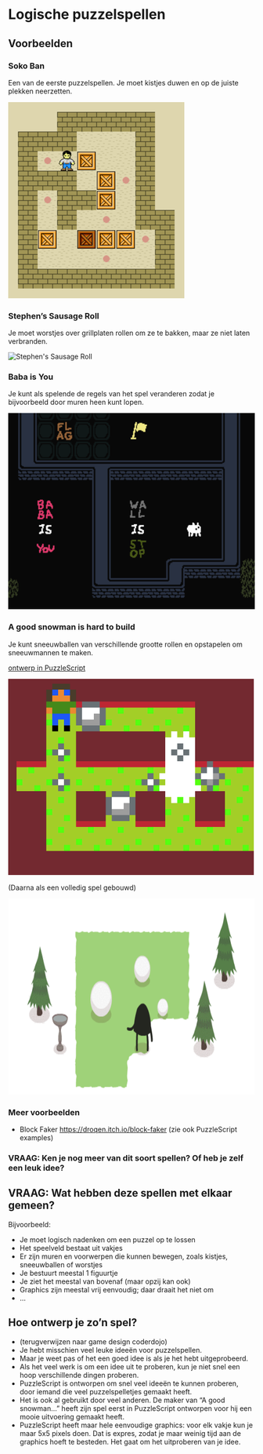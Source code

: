 # Logische puzzelspellen

## Voorbeelden

### Soko Ban

Een van de eerste puzzelspellen. Je moet kistjes duwen en op de juiste plekken neerzetten.

<img src="images/Sokoban_ani.gif" alt="Sokoban" height="400" />

### Stephen’s Sausage Roll
Je moet worstjes over grillplaten rollen om ze te bakken, maar ze niet laten verbranden.

<img alt="Stephen's Sausage Roll" src="images/stephens-sausage-roll.gif" height="400" />

### Baba is You
Je kunt als spelende de regels van het spel veranderen zodat je bijvoorbeeld door muren heen kunt lopen.

<img alt="Baba is You" src="images/Baba_is_you_gameplay.gif" height="400" />

### A good snowman is hard to build
Je kunt sneeuwballen van verschillende grootte rollen en opstapelen om sneeuwmannen te maken.

[ontwerp in PuzzleScript](https://www.puzzlescript.net/play.html?p=2cdfc7d5c5b0fa557745)

<img alt="Snowman PuzzleScript" src="images/snowman-ps.png" height="400" />

(Daarna als een volledig spel gebouwd)

<img alt="A good snowman is hard to build" src="images/AGoodSnowman_Animated_Demo.gif" height="400">

### Meer voorbeelden

- Block Faker https://droqen.itch.io/block-faker (zie ook PuzzleScript examples)

### VRAAG: Ken je nog meer van dit soort spellen? Of heb je zelf een leuk idee?

## VRAAG: Wat hebben deze spellen met elkaar gemeen?

Bijvoorbeeld:
- Je moet logisch nadenken om een puzzel op te lossen
- Het speelveld bestaat uit vakjes
- Er zijn muren en voorwerpen die kunnen bewegen, zoals kistjes, sneeuwballen of worstjes
- Je bestuurt meestal 1 figuurtje
- Je ziet het meestal van bovenaf (maar opzij kan ook)
- Graphics zijn meestal vrij eenvoudig; daar draait het niet om
- ...

## Hoe ontwerp je zo’n spel?

- (terugverwijzen naar game design coderdojo)
- Je hebt misschien veel leuke ideeën voor puzzelspellen.
- Maar je weet pas of het een goed idee is als je het hebt uitgeprobeerd.
- Als het veel werk is om een idee uit te proberen, kun je niet snel een hoop verschillende dingen proberen.
- PuzzleScript is ontworpen om snel veel ideeën te kunnen proberen, door iemand die veel puzzelspelletjes gemaakt heeft.
- Het is ook al gebruikt door veel anderen. De maker van “A good snowman…” heeft zijn spel eerst in PuzzleScript ontworpen voor hij een mooie uitvoering gemaakt heeft.
- PuzzleScript heeft maar hele eenvoudige graphics: voor elk vakje kun je maar 5x5 pixels doen. Dat is expres, zodat je maar weinig tijd aan de graphics hoeft te besteden. Het gaat om het uitproberen van je idee.

